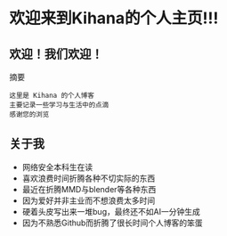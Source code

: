 # 欢迎来到Kihana的个人主页!!!
## 欢迎！我们欢迎！

摘要
```
这里是 Kihana 的个人博客
主要记录一些学习与生活中的点滴
感谢您的浏览
```
## 关于我
- 网络安全本科生在读
- 喜欢浪费时间折腾各种不切实际的东西
- 最近在折腾MMD与blender等各种东西
- 因为爱好并非主业而不想浪费太多时间
- 硬着头皮写出来一堆bug，最终还不如AI一分钟生成
- 因为不熟悉Github而折腾了很长时间个人博客的笨蛋





